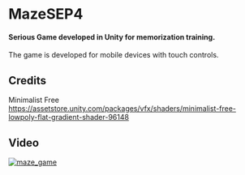 # MazeSEP4


#### Serious Game developed in Unity for memorization training.

The game is developed for mobile devices with touch controls.

## Credits

Minimalist Free
https://assetstore.unity.com/packages/vfx/shaders/minimalist-free-lowpoly-flat-gradient-shader-96148


## Video

[![maze_game](http://img.youtube.com/vi/=-FnrU0Uvh_c/0.jpg)](http://www.youtube.com/watch?v=-FnrU0Uvh_c)
